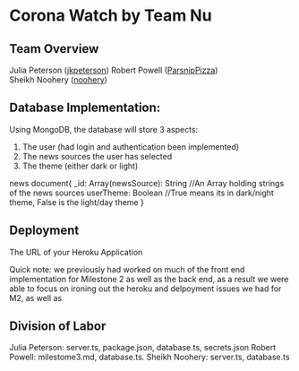 # Corona Watch by Team Nu

## Team Overview
Julia Peterson ([jkpeterson](https://github.com/jkpeterson))
Robert Powell ([ParsnipPizza](https://github.com/ParsnipPizza))  
Sheikh Noohery ([noohery](https://github.com/noohery))  

## Database Implementation:
Using MongoDB, the database will store 3 aspects: 
1. The user (had login and authentication been implemented) 
2. The news sources the user has selected
3. The theme (either dark or light)

news document{
_id: <ObjectID1>
Array(newsSource): String //An Array holding strings of the news sources
userTheme: Boolean //True means its in dark/night theme, False is the light/day theme
}

## Deployment
The URL of your Heroku Application

Quick note: we previously had worked on much of the front end implementation for Milestone 2 as well as the back end, as a result we were able to focus on ironing out the heroku and delpoyment issues we had for M2, as well as  

## Division of Labor
Julia Peterson: server.ts, package.json, database.ts, secrets.json
Robert Powell: milestome3.md, database.ts.
Sheikh Noohery: server.ts, database.ts
